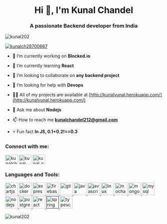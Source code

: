 <h1 align="center">Hi 👋, I'm Kunal Chandel</h1>
<h3 align="center">A passionate Backend developer from India</h3>

<p align="left"> <img src="https://komarev.com/ghpvc/?username=kunal202&label=Profile%20views&color=0e75b6&style=flat" alt="kunal202" /> </p>

<p align="left"> <a href="https://twitter.com/kunalch28700667" target="blank"><img src="https://img.shields.io/twitter/follow/kunalch28700667?logo=twitter&style=for-the-badge" alt="kunalch28700667" /></a> </p>

- 🔭 I’m currently working on **Blocked.io**

- 🌱 I’m currently learning **React**

- 👯 I’m looking to collaborate on **any backend project**

- 🤝 I’m looking for help with **Devops**

- 👨‍💻 All of my projects are available at [http://kunalvunal.herokuapp.com/](http://kunalvunal.herokuapp.com/)

- 💬 Ask me about **Nodejs**

- 📫 How to reach me **kunalchandel212@gmail.com**

- ⚡ Fun fact **In JS, 0.1+0.2!==0.3**

<p align="left">
<h3 align="left">Connect with me:</h3>
<a href="https://twitter.com/kunalch28700667" target="blank"><img align="center" src="https://cdn.jsdelivr.net/npm/simple-icons@3.0.1/icons/twitter.svg" alt="kunalch28700667" height="30" width="40" /></a>
<a href="https://linkedin.com/in/kunal chandel" target="blank"><img align="center" src="https://cdn.jsdelivr.net/npm/simple-icons@3.0.1/icons/linkedin.svg" alt="kunal chandel" height="30" width="40" /></a>
<a href="https://www.leetcode.com/kunal_ch" target="blank"><img align="center" src="https://cdn.jsdelivr.net/npm/simple-icons@3.0.1/icons/leetcode.svg" alt="kunal_ch" height="30" width="40" /></a>
</p>

<h3 align="left">Languages and Tools:</h3>
<p align="left"> <a href="https://www.chartjs.org" target="_blank"> <img src="https://www.chartjs.org/media/logo-title.svg" alt="chartjs" width="40" height="40"/> </a> <a href="https://www.docker.com/" target="_blank"> <img src="https://devicons.github.io/devicon/devicon.git/icons/docker/docker-original-wordmark.svg" alt="docker" width="40" height="40"/> </a> <a href="https://expressjs.com" target="_blank"> <img src="https://devicons.github.io/devicon/devicon.git/icons/express/express-original-wordmark.svg" alt="express" width="40" height="40"/> </a> <a href="https://firebase.google.com/" target="_blank"> <img src="https://www.vectorlogo.zone/logos/firebase/firebase-icon.svg" alt="firebase" width="40" height="40"/> </a> <a href="https://git-scm.com/" target="_blank"> <img src="https://www.vectorlogo.zone/logos/git-scm/git-scm-icon.svg" alt="git" width="40" height="40"/> </a> <a href="https://www.java.com" target="_blank"> <img src="https://devicons.github.io/devicon/devicon.git/icons/java/java-original-wordmark.svg" alt="java" width="40" height="40"/> </a> <a href="https://developer.mozilla.org/en-US/docs/Web/JavaScript" target="_blank"> <img src="https://devicons.github.io/devicon/devicon.git/icons/javascript/javascript-original.svg" alt="javascript" width="40" height="40"/> </a> <a href="https://www.linux.org/" target="_blank"> <img src="https://devicons.github.io/devicon/devicon.git/icons/linux/linux-original.svg" alt="linux" width="40" height="40"/> </a> <a href="https://mochajs.org" target="_blank"> <img src="https://www.vectorlogo.zone/logos/mochajs/mochajs-icon.svg" alt="mocha" width="40" height="40"/> </a> <a href="https://www.mongodb.com/" target="_blank"> <img src="https://devicons.github.io/devicon/devicon.git/icons/mongodb/mongodb-original-wordmark.svg" alt="mongodb" width="40" height="40"/> </a> <a href="https://www.mysql.com/" target="_blank"> <img src="https://devicons.github.io/devicon/devicon.git/icons/mysql/mysql-original-wordmark.svg" alt="mysql" width="40" height="40"/> </a> <a href="https://nodejs.org" target="_blank"> <img src="https://devicons.github.io/devicon/devicon.git/icons/nodejs/nodejs-original-wordmark.svg" alt="nodejs" width="40" height="40"/> </a> <a href="https://www.postgresql.org" target="_blank"> <img src="https://devicons.github.io/devicon/devicon.git/icons/postgresql/postgresql-original-wordmark.svg" alt="postgresql" width="40" height="40"/> </a> <a href="https://reactjs.org/" target="_blank"> <img src="https://devicons.github.io/devicon/devicon.git/icons/react/react-original-wordmark.svg" alt="react" width="40" height="40"/> </a> <a href="" target="_blank"> <img src="https://www.vectorlogo.zone/logos/springio/springio-icon.svg" alt="spring" width="40" height="40"/> </a> <a href="https://www.typescriptlang.org/" target="_blank"> <img src="https://devicons.github.io/devicon/devicon.git/icons/typescript/typescript-original.svg" alt="typescript" width="40" height="40"/> </a> </p>

<p><img align="left" src="https://github-readme-stats.vercel.app/api/top-langs/?username=kunal202&layout=compact" alt="kunal202" /></p>
